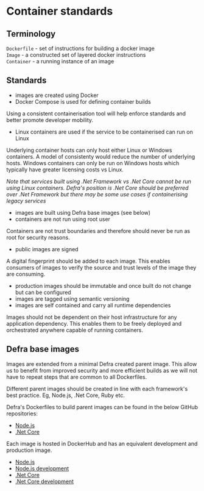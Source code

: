 # Container standards

## Terminology
`Dockerfile` - set of instructions for building a docker image  
`Image` - a constructed set of layered docker instructions  
`Container` - a running instance of an image

## Standards
- images are created using Docker
- Docker Compose is used for defining container builds

Using a consistent containerisation tool will help enforce standards and better promote developer mobility.
 
- Linux containers are used if the service to be containerised can run on Linux  

Underlying container hosts can only host either Linux or Windows containers.  A model of consistenty would reduce the number of underlying hosts.  Windows containers can only be run on Windows hosts which typically have greater licensing costs vs Linux.

*Note that services built using .Net Framework vs .Net Core cannot be run using Linux containers.  Defra's position is .Net Core should be preferred over .Net Framework but there may be some use cases if containerising legacy services*

- images are built using Defra base images (see below)
- containers are not run using root user

Containers are not trust boundaries and therefore should never be run as root for security reasons.

- public images are signed

A digital fingerprint should be added to each image.  This enables consumers of images to verify the source and trust levels of the image they are consuming.

- production images should be immutable and once built do not change but can be configured
- images are tagged using semantic versioning
- images are self contained and carry all runtime dependencies

Images should not be dependent on their host infrastructure for any application dependency.  This enables them to be freely deployed and orchestrated anywhere capable of running containers.

## Defra base images
Images are extended from a minimal Defra created parent image.  This allow us to benefit from improved security and more efficient builds as we will not have to repeat steps that are common to all Dockerfiles.

Different parent images should be created in line with each framework's best practice.  Eg, Node.js, .Net Core, Ruby etc.

Defra's Dockerfiles to build parent images can be found in the below GitHub repositories:
- [Node.js](https://github.com/DEFRA/defra-docker-node)
- [.Net Core](https://github.com/DEFRA/defra-docker-dotnetcore)

Each image is hosted in DockerHub and has an equivalent development and production image.  

- [Node.js](https://hub.docker.com/repository/docker/defradigital/node)
- [Node.js development](https://hub.docker.com/repository/docker/defradigital/node-development)
- [.Net Core](https://hub.docker.com/repository/docker/defradigital/dotnetcore)
- [.Net Core development](https://hub.docker.com/repository/docker/defradigital/dotnetcore-development)
